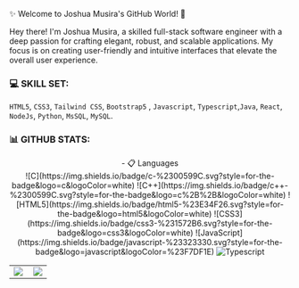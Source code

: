 ✨ Welcome to Joshua Musira's GitHub World! 👋<br>

Hey there! I'm Joshua Musira, a skilled full-stack software engineer with a deep passion for crafting elegant, robust, and scalable applications. My focus is on creating user-friendly and intuitive interfaces that elevate the overall user experience.

### 💻 SKILL SET:
`HTML5`, `CSS3`, `Tailwind CSS`, `Bootstrap5` , `Javascript`, `Typescript`,`Java`, `React`, `NodeJs`, `Python`, `MsSQL`, `MySQL`.

### 📊 GITHUB STATS:
<center>
  <table>
  <tr>
      <td><img  align="left" src="https://github-readme-stats.vercel.app/api?username=JoshMusira&count_private=true&show_icons=true&theme=dark&layout=compact" /></td>
      <td><img  src="https://github-readme-streak-stats.herokuapp.com/?user=JoshMusira&theme=dark" /></td>    
     
  </tr>   
  - 📋 Languages <br/>
![C](https://img.shields.io/badge/c-%2300599C.svg?style=for-the-badge&logo=c&logoColor=white)
![C++](https://img.shields.io/badge/c++-%2300599C.svg?style=for-the-badge&logo=c%2B%2B&logoColor=white)
![HTML5](https://img.shields.io/badge/html5-%23E34F26.svg?style=for-the-badge&logo=html5&logoColor=white)
![CSS3](https://img.shields.io/badge/css3-%231572B6.svg?style=for-the-badge&logo=css3&logoColor=white)
![JavaScript](https://img.shields.io/badge/javascript-%23323330.svg?style=for-the-badge&logo=javascript&logoColor=%23F7DF1E)
  <img src="https://img.shields.io/badge/TypeScript-007ACC?style=for-the-badge&logo=typescript&logoColor=white" alt="Typescript"/>
  </table>
</center>
